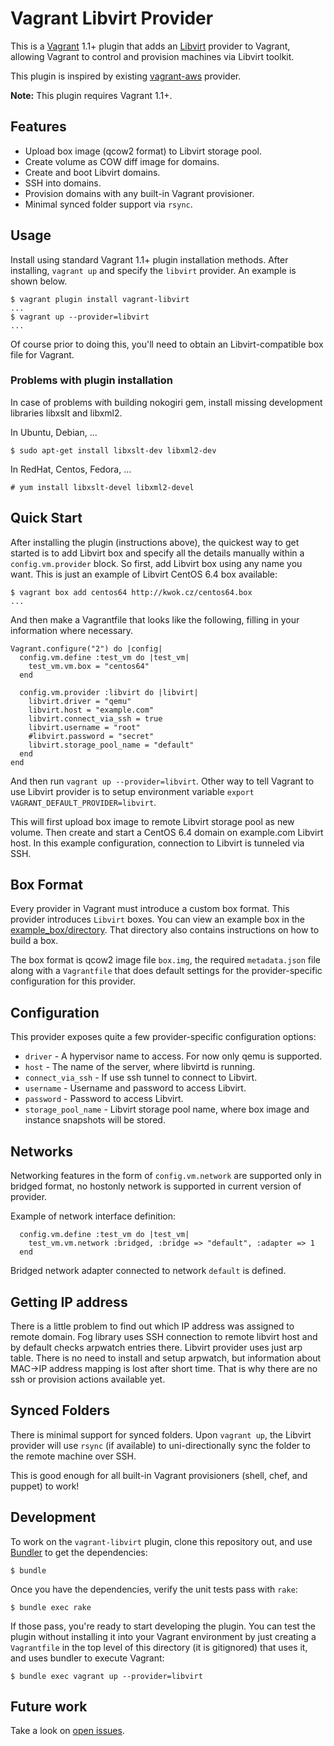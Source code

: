 # Vagrant Libvirt Provider

This is a [Vagrant](http://www.vagrantup.com) 1.1+ plugin that adds an
[Libvirt](http://libvirt.org) provider to Vagrant, allowing Vagrant to
control and provision machines via Libvirt toolkit.

This plugin is inspired by existing [vagrant-aws](https://github.com/mitchellh/vagrant-aws) provider.

**Note:** This plugin requires Vagrant 1.1+.

## Features

* Upload box image (qcow2 format) to Libvirt storage pool.
* Create volume as COW diff image for domains.
* Create and boot Libvirt domains.
* SSH into domains.
* Provision domains with any built-in Vagrant provisioner.
* Minimal synced folder support via `rsync`.

## Usage

Install using standard Vagrant 1.1+ plugin installation methods. After
installing, `vagrant up` and specify the `libvirt` provider. An example is
shown below.

```
$ vagrant plugin install vagrant-libvirt
...
$ vagrant up --provider=libvirt
...
```

Of course prior to doing this, you'll need to obtain an Libvirt-compatible
box file for Vagrant. 

### Problems with plugin installation

In case of problems with building nokogiri gem, install missing development
libraries libxslt and libxml2.

In Ubuntu, Debian, ...
```
$ sudo apt-get install libxslt-dev libxml2-dev
```

In RedHat, Centos, Fedora, ...
```
# yum install libxslt-devel libxml2-devel
```

## Quick Start

After installing the plugin (instructions above), the quickest way to get
started is to add Libvirt box and specify all the details manually within
a `config.vm.provider` block. So first, add Libvirt box using any name you
want. This is just an example of Libvirt CentOS 6.4 box available:

```
$ vagrant box add centos64 http://kwok.cz/centos64.box
...
```

And then make a Vagrantfile that looks like the following, filling in
your information where necessary.

```
Vagrant.configure("2") do |config|
  config.vm.define :test_vm do |test_vm|
    test_vm.vm.box = "centos64"
  end

  config.vm.provider :libvirt do |libvirt|
    libvirt.driver = "qemu"
    libvirt.host = "example.com"
    libvirt.connect_via_ssh = true
    libvirt.username = "root"
    #libvirt.password = "secret"
    libvirt.storage_pool_name = "default"
  end
end

```

And then run `vagrant up --provider=libvirt`. Other way to tell Vagrant to
use Libvirt provider is to setup environment variable `export VAGRANT_DEFAULT_PROVIDER=libvirt`.

This will first upload box image to remote Libvirt storage pool as new volume.
Then create and start a CentOS 6.4 domain on example.com Libvirt host. In this
example configuration, connection to Libvirt is tunneled via SSH.

## Box Format

Every provider in Vagrant must introduce a custom box format. This
provider introduces `Libvirt` boxes. You can view an example box in
the [example_box/directory](https://github.com/pradels/vagrant-libvirt/tree/master/example_box). That directory also contains instructions on how to build a box.

The box format is qcow2 image file `box.img`, the required `metadata.json` file
along with a `Vagrantfile` that does default settings for the
provider-specific configuration for this provider.

## Configuration

This provider exposes quite a few provider-specific configuration options:

* `driver` - A hypervisor name to access. For now only qemu is supported.
* `host` - The name of the server, where libvirtd is running.
* `connect_via_ssh` - If use ssh tunnel to connect to Libvirt.
* `username` - Username and password to access Libvirt.
* `password` - Password to access Libvirt.
* `storage_pool_name` - Libvirt storage pool name, where box image and
  instance snapshots will be stored.

## Networks

Networking features in the form of `config.vm.network` are supported only
in bridged format, no hostonly network is supported in current version of
provider.

Example of network interface definition:

```
  config.vm.define :test_vm do |test_vm|
    test_vm.vm.network :bridged, :bridge => "default", :adapter => 1
  end
```

Bridged network adapter connected to network `default` is defined.

## Getting IP address

There is a little problem to find out which IP address was assigned to remote
domain. Fog library uses SSH connection to remote libvirt host and by default
checks arpwatch entries there. Libvirt provider uses just arp table. There is no
need to install and setup arpwatch, but information about MAC->IP address
mapping is lost after short time. That is why there are no ssh or provision
actions available yet.

## Synced Folders

There is minimal support for synced folders. Upon `vagrant up`, the Libvirt
provider will use `rsync` (if available) to uni-directionally sync the folder
to the remote machine over SSH.

This is good enough for all built-in Vagrant provisioners (shell,
chef, and puppet) to work!

## Development

To work on the `vagrant-libvirt` plugin, clone this repository out, and use
[Bundler](http://gembundler.com) to get the dependencies:

```
$ bundle
```

Once you have the dependencies, verify the unit tests pass with `rake`:

```
$ bundle exec rake
```

If those pass, you're ready to start developing the plugin. You can test
the plugin without installing it into your Vagrant environment by just
creating a `Vagrantfile` in the top level of this directory (it is gitignored)
that uses it, and uses bundler to execute Vagrant:

```
$ bundle exec vagrant up --provider=libvirt
```

## Future work

Take a look on [open issues](https://github.com/pradels/vagrant-libvirt/issues?state=open).
